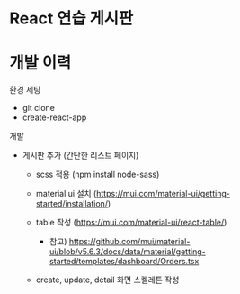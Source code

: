 # React 연습 게시판

# 개발 이력

환경 세팅
- git clone
- create-react-app

개발
- 게시판 추가 (간단한 리스트 페이지)

  - scss 적용 (npm install node-sass)

  - material ui 설치 (https://mui.com/material-ui/getting-started/installation/)

  - table 작성 (https://mui.com/material-ui/react-table/)
  
    - 참고) https://github.com/mui/material-ui/blob/v5.6.3/docs/data/material/getting-started/templates/dashboard/Orders.tsx

  - create, update, detail 화면 스켈레톤 작성

